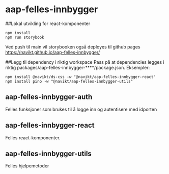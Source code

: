 # aap-felles-innbygger
##Lokal utvikling for react-komponenter
```
npm install
npm run storybook
```
Ved push til main vil storybooken også deployes til github pages https://navikt.github.io/aap-felles-innbygger/

##Legg til dependency i riktig workspace
Pass på at dependencies legges i riktig packages/aap-felles-innbygger-****/package.json. Eksempler:
```
npm install @navikt/ds-css -w "@navikt/aap-felles-innbygger-react"
npm install pino -w "@navikt/aap-felles-innbygger-utils"
```
## aap-felles-innbygger-auth
Felles funksjoner som brukes til å logge inn og autentisere med idporten
## aap-felles-innbygger-react
Felles react-komponenter.
## aap-felles-innbygger-utils
Felles hjelpemetoder
